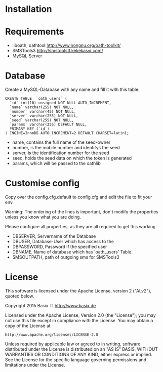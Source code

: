 Installation
======

Requirements
======

- liboath, oathtool http://www.nongnu.org/oath-toolkit/
- SMSTools3 http://smstools3.kekekasvi.com/
- MySQL Server


Database
======

Create a MySQL-Database with any name and fill it with this table:

```
CREATE TABLE  `oath_users` (
  `id` int(10) unsigned NOT NULL AUTO_INCREMENT,
  `name` varchar(255) NOT NULL,
  `number` varchar(45) NOT NULL,
  `server` varchar(255) NOT NULL,
  `seed` varchar(255) NOT NULL,
  `params` varchar(255) DEFAULT NULL,
  PRIMARY KEY (`id`)
) ENGINE=InnoDB AUTO_INCREMENT=2 DEFAULT CHARSET=latin1;
```

- name, contains the full name of the seed-owner
- number, is the mobile number and identifys the seed
- server, is the identification number for the seed
- seed, holds the seed data on which the token is generated
- params, which will be passed to the oathlib


Customise config
======

Copy over the config.cfg.default to config.cfg and edit the file to fit your env.

Warning: The ordering of the lines is important, don't modify the properties unless you know what you are doing.

Please configure all properties, as they are all required to get this working.

- DBSERVER, Servername of the Database
- DBUSER, Database-User which has access to the 
- DBPASSWORD, Password if the specified user
- DBNAME, Name of database which has 'oath_users' Table.
- SMSOUTPATH, path of outgoing sms for SMSTools3

License
======

This software is licensed under the Apache License, version 2 ("ALv2"), quoted below.

Copyright 2015 Basix IT <http://www.basix.de>

Licensed under the Apache License, Version 2.0 (the "License"); you may not
use this file except in compliance with the License. You may obtain a copy of
the License at

    http://www.apache.org/licenses/LICENSE-2.0

Unless required by applicable law or agreed to in writing, software
distributed under the License is distributed on an "AS IS" BASIS, WITHOUT
WARRANTIES OR CONDITIONS OF ANY KIND, either express or implied. See the
License for the specific language governing permissions and limitations under
the License.
